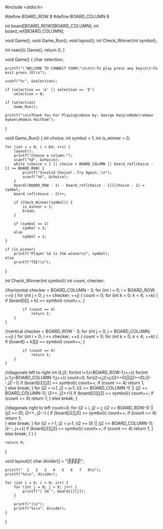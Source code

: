 #include <stdio.h>

#define BOARD_ROW 8
#define BOARD_COLUMN 8

int board[BOARD_ROW][BOARD_COLUMN];
int board_ref[BOARD_COLUMN];

void Game();
void Game_Run();
void layout();
int Check_Winner(int symbol);

int main(){
	Game();
	return 0;
}

void Game()
{
	char selection;

	printf("\"WELCOME TO CONNECT FOUR\"\n\n\t~To play press any key\n\t~To exit press (E)\n");

	scanf("%c", &selection);

	if (selection == 'e' || selection == 'E')
		selection = 0;

	if (selection)
		Game_Run();

	printf("\n\nThank You For Playing\nDone by: George Hany\nAbdelrahman Ayman\nHamza Haitham");
}

void Game_Run()
{
	int choice;
	int symbol = 1;
	int is_winner = 0;

	for (int i = 0; i < 64; ++i) {
		layout();
		printf("choose a column:");
		scanf("%d", &choice);
		while (choice < 1 || choice > BOARD_COLUMN || board_ref[choice - 1] >= BOARD_ROW) { 
			printf("Invalid Choice!..Try Again..\n");
			scanf("%d", &choice);
		}
		board[(BOARD_ROW - 1) - board_ref[choice - 1]][choice - 1] = symbol;
		board_ref[choice - 1]++;

		if (Check_Winner(symbol)) {
			is_winner = 1;
			break;
		}

		if (symbol == 1)
			symbol = 2;
		else
			symbol = 1;
	}

	if (is_winner) 
		printf("Player %d is the winner\n", symbol);
	else
		printf("TIE!\n");
}

int Check_Winner(int symbol){
	int count, checker;

//horizontal
	checker = BOARD_COLUMN - 3;
	for (int i = 0; i < BOARD_ROW; ++i) {
		for (int j = 0; j <= checker; ++j) {
			count = 0;
			for (int k = 0; k < 4; ++k) {
				if (board[i][j + k] == symbol)
					count++;
			}

			if (count == 4)
				return 1;
		}
	}

//vertical
	checker = BOARD_ROW - 3;
	for (int j = 0; j < BOARD_COLUMN; ++j) {
		for (int i = 0; i <= checker; ++i) {
			count = 0;
			for (int k = 0; k < 4; ++k) {
				if (board[i + k][j] == symbol)
					count++;
			}

			if (count == 4)
				return 1;
		}
	}

//diagonals left to right
	int i2,j2;
	for(int i=1;i<BOARD_ROW-1;i++){
		for(int j=1;j<BOARD_COLUMN-1;j++){
			count=0;
			for(i2=i,j2=j;(i2>=0)||(j2>=0);i2--,j2--){
				if (board[i2][j2] == symbol){
                    count++;
                    if (count == 4) 
					return 1;    
                }
                else
                    break;
			}
			for (i2 = i+1, j2 = j+1; (i2 <= BOARD_COLUMN-1) || (j2 <= BOARD_COLUMN-1); i2++, j2++){
                if (board[i2][j2] == symbol){
                    count++;
                    if (count == 4) 
					return 1;
                }
                else
                    break;
            }

//diagonals right to left
			count=0;
			for (i2 = i, j2 = j; (i2 <= BOARD_ROW-1) || (j2 >= 0); i2++, j2--)
            {
                if (board[i2][j2] == symbol){
                    count++;
                    if (count == 4) 
					return 1;    
                }
                else
                    break;
            }
			for (i2 = i-1, j2 = j+1; (i2 >= 0) || (j2 <= BOARD_COLUMN-1); i2--, j++){
                if (board[i2][j2] == symbol){
                    count++;
                    if (count == 4) 
					return 1;
                }
                else
                    break;
            }
		}
	}

	return 0;
}


void layout(){
	char divider[] = "|___|___|___|___|___|___|___|___|";

	printf("  1   2   3   4   5   6   7   8\n");
	printf("%s\n", divider);

	for (int i = 0; i < 8; i++) {
		for (int j = 0; j < 8; j++) {
			printf("| %d ", board[i][j]);
		}

		printf("|\n");
		printf("%s\n", divider);
	}
}
